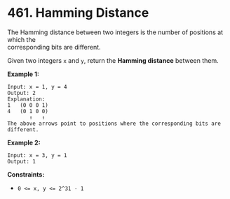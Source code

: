 # 461. Hamming Distance

The Hamming distance between two integers is the number of positions at which the  
corresponding bits are different.

Given two integers `x` and `y`, return the **Hamming distance** between them.

**Example 1:**

    Input: x = 1, y = 4
    Output: 2
    Explanation:
    1   (0 0 0 1)
    4   (0 1 0 0)
           ↑   ↑
    The above arrows point to positions where the corresponding bits are different.

**Example 2:**

    Input: x = 3, y = 1
    Output: 1

**Constraints:**

- `0 <= x, y <= 2^31 - 1`